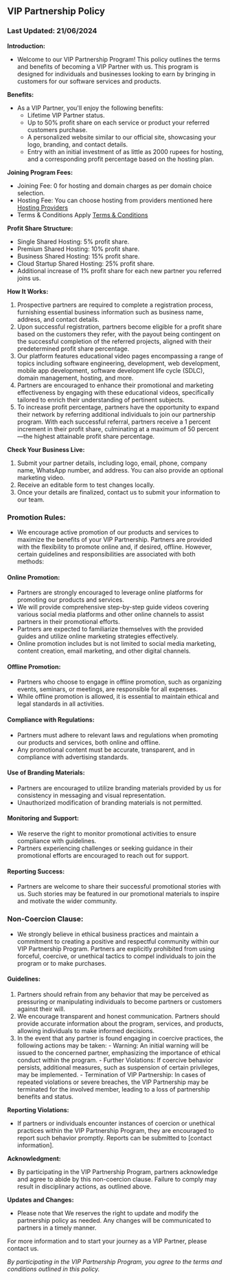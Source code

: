 ## VIP Partnership Policy
### Last Updated: 21/06/2024

**Introduction:**
  - Welcome to our VIP Partnership Program! This policy outlines the terms and benefits of becoming a VIP Partner with us. This program is designed for individuals and businesses looking to earn by bringing in customers for our software services and products.

**Benefits:**
  - As a VIP Partner, you'll enjoy the following benefits:
    - Lifetime VIP Partner status.
    - Up to 50% profit share on each service or product your referred customers purchase.
    - A personalized website similar to our official site, showcasing your logo, branding, and contact details.
    - Entry with an initial investment of as little as 2000 rupees for hosting, and a corresponding profit percentage based on the hosting plan.

**Joining Program Fees:**
  - Joining Fee: 0 for hosting and domain charges as per domain choice selection.
  - Hosting Fee: You can choose hosting from providers mentioned here [Hosting Providers](/providers)
  - Terms & Conditions Apply [Terms & Conditions](/terms-and-conditions)

**Profit Share Structure:**
  - Single Shared Hosting: 5% profit share.
  - Premium Shared Hosting: 10% profit share.
  - Business Shared Hosting: 15% profit share.
  - Cloud Startup Shared Hosting: 25% profit share.
  - Additional increase of 1% profit share for each new partner you referred joins us.

**How It Works:**
  1. Prospective partners are required to complete a registration process, furnishing essential business information such as business name, address, and contact details.
  2. Upon successful registration, partners become eligible for a profit share based on the customers they refer, with the payout being contingent on the successful completion of the referred projects, aligned with their predetermined profit share percentage.
  3. Our platform features educational video pages encompassing a range of topics including software engineering, development, web development, mobile app development, software development life cycle (SDLC), domain management, hosting, and more.
  4. Partners are encouraged to enhance their promotional and marketing effectiveness by engaging with these educational videos, specifically tailored to enrich their understanding of pertinent subjects.
  5. To increase profit percentage, partners have the opportunity to expand their network by referring additional individuals to join our partnership program. With each successful referral, partners receive a 1 percent increment in their profit share, culminating at a maximum of 50 percent—the highest attainable profit share percentage.

**Check Your Business Live:**
  1. Submit your partner details, including logo, email, phone, company name, WhatsApp number, and address. You can also provide an optional marketing video.
  2. Receive an editable form to test changes locally.
  3. Once your details are finalized, contact us to submit your information to our team.


### Promotion Rules:
  - We encourage active promotion of our products and services to maximize the benefits of your VIP Partnership. Partners are provided with the flexibility to promote online and, if desired, offline. However, certain guidelines and responsibilities are associated with both methods:


#### Online Promotion:
  - Partners are strongly encouraged to leverage online platforms for promoting our products and services.
  - We will provide comprehensive step-by-step guide videos covering various social media platforms and other online channels to assist partners in their promotional efforts.
  - Partners are expected to familiarize themselves with the provided guides and utilize online marketing strategies effectively.
  - Online promotion includes but is not limited to social media marketing, content creation, email marketing, and other digital channels.


#### Offline Promotion:
  - Partners who choose to engage in offline promotion, such as organizing events, seminars, or meetings, are responsible for all expenses.
  - While offline promotion is allowed, it is essential to maintain ethical and legal standards in all activities.


#### Compliance with Regulations:
  - Partners must adhere to relevant laws and regulations when promoting our products and services, both online and offline.
  - Any promotional content must be accurate, transparent, and in compliance with advertising standards.


#### Use of Branding Materials:
  - Partners are encouraged to utilize branding materials provided by us for consistency in messaging and visual representation.
  - Unauthorized modification of branding materials is not permitted.


#### Monitoring and Support:
  - We reserve the right to monitor promotional activities to ensure compliance with guidelines.
  - Partners experiencing challenges or seeking guidance in their promotional efforts are encouraged to reach out for support.


#### Reporting Success:
  - Partners are welcome to share their successful promotional stories with us. Such stories may be featured in our promotional materials to inspire and motivate the wider community.


### Non-Coercion Clause:
  - We strongly believe in ethical business practices and maintain a commitment to creating a positive and respectful community within our VIP Partnership Program. Partners are explicitly prohibited from using forceful, coercive, or unethical tactics to compel individuals to join the program or to make purchases.


#### Guidelines:
  1. Partners should refrain from any behavior that may be perceived as pressuring or manipulating individuals to become partners or customers against their will.
  2. We encourage transparent and honest communication. Partners should provide accurate information about the program, services, and products, allowing individuals to make informed decisions.
  3. In the event that any partner is found engaging in coercive practices, the following actions may be taken:
    - Warning: An initial warning will be issued to the concerned partner, emphasizing the importance of ethical conduct within the program.
    - Further Violations: If coercive behavior persists, additional measures, such as suspension of certain privileges, may be implemented.
    - Termination of VIP Partnership: In cases of repeated violations or severe breaches, the VIP Partnership may be terminated for the involved member, leading to a loss of partnership benefits and status.


**Reporting Violations:**
  - If partners or individuals encounter instances of coercion or unethical practices within the VIP Partnership Program, they are encouraged to report such behavior promptly. Reports can be submitted to [contact information].


**Acknowledgment:**
  - By participating in the VIP Partnership Program, partners acknowledge and agree to abide by this non-coercion clause. Failure to comply may result in disciplinary actions, as outlined above.


**Updates and Changes:**
  - Please note that We reserves the right to update and modify the partnership policy as needed. Any changes will be communicated to partners in a timely manner.


For more information and to start your journey as a VIP Partner, please contact us.

*By participating in the VIP Partnership Program, you agree to the terms and conditions outlined in this policy.*